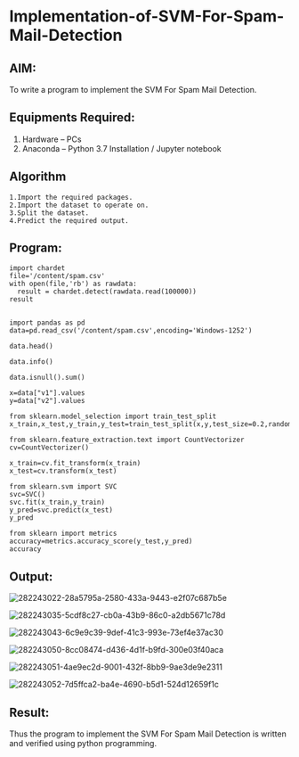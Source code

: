 # Implementation-of-SVM-For-Spam-Mail-Detection

## AIM:
To write a program to implement the SVM For Spam Mail Detection.

## Equipments Required:
1. Hardware – PCs
2. Anaconda – Python 3.7 Installation / Jupyter notebook

## Algorithm
```
1.Import the required packages.
2.Import the dataset to operate on.
3.Split the dataset.
4.Predict the required output.
```

## Program:
```
import chardet
file='/content/spam.csv'
with open(file,'rb') as rawdata:
  result = chardet.detect(rawdata.read(100000))
result


import pandas as pd
data=pd.read_csv('/content/spam.csv',encoding='Windows-1252')

data.head()

data.info()

data.isnull().sum()

x=data["v1"].values
y=data["v2"].values

from sklearn.model_selection import train_test_split
x_train,x_test,y_train,y_test=train_test_split(x,y,test_size=0.2,random_state=0)

from sklearn.feature_extraction.text import CountVectorizer
cv=CountVectorizer()

x_train=cv.fit_transform(x_train)
x_test=cv.transform(x_test)

from sklearn.svm import SVC
svc=SVC()
svc.fit(x_train,y_train)
y_pred=svc.predict(x_test)
y_pred

from sklearn import metrics
accuracy=metrics.accuracy_score(y_test,y_pred)
accuracy

```

## Output:
![282243022-28a5795a-2580-433a-9443-e2f07c687b5e](https://github.com/swetha23013979/Implementation-of-SVM-For-Spam-Mail-Detection/assets/153823422/243c13f8-6cb5-4438-890d-39232b596bb8)

![282243035-5cdf8c27-cb0a-43b9-86c0-a2db5671c78d](https://github.com/swetha23013979/Implementation-of-SVM-For-Spam-Mail-Detection/assets/153823422/76361f36-c9f7-4495-92a8-1ef2a7f4d0a7)

![282243043-6c9e9c39-9def-41c3-993e-73ef4e37ac30](https://github.com/swetha23013979/Implementation-of-SVM-For-Spam-Mail-Detection/assets/153823422/826a54e2-3b3b-4c1a-9898-6d3edf101e7b)

![282243050-8cc08474-d436-4d1f-b9fd-300e03f40aca](https://github.com/swetha23013979/Implementation-of-SVM-For-Spam-Mail-Detection/assets/153823422/cb04deab-ed2f-40bc-af1a-8883a8208cec)

![282243051-4ae9ec2d-9001-432f-8bb9-9ae3de9e2311](https://github.com/swetha23013979/Implementation-of-SVM-For-Spam-Mail-Detection/assets/153823422/e90f3fe2-0a8c-4740-b96f-32a217d134b1)

![282243052-7d5ffca2-ba4e-4690-b5d1-524d12659f1c](https://github.com/swetha23013979/Implementation-of-SVM-For-Spam-Mail-Detection/assets/153823422/8633a2b9-fdef-4342-acdc-da17130d10ff)


## Result:
Thus the program to implement the SVM For Spam Mail Detection is written and verified using python programming.
